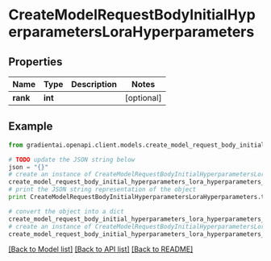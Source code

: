 # CreateModelRequestBodyInitialHyperparametersLoraHyperparameters


## Properties
Name | Type | Description | Notes
------------ | ------------- | ------------- | -------------
**rank** | **int** |  | [optional] 

## Example

```python
from gradientai.openapi.client.models.create_model_request_body_initial_hyperparameters_lora_hyperparameters import CreateModelRequestBodyInitialHyperparametersLoraHyperparameters

# TODO update the JSON string below
json = "{}"
# create an instance of CreateModelRequestBodyInitialHyperparametersLoraHyperparameters from a JSON string
create_model_request_body_initial_hyperparameters_lora_hyperparameters_instance = CreateModelRequestBodyInitialHyperparametersLoraHyperparameters.from_json(json)
# print the JSON string representation of the object
print CreateModelRequestBodyInitialHyperparametersLoraHyperparameters.to_json()

# convert the object into a dict
create_model_request_body_initial_hyperparameters_lora_hyperparameters_dict = create_model_request_body_initial_hyperparameters_lora_hyperparameters_instance.to_dict()
# create an instance of CreateModelRequestBodyInitialHyperparametersLoraHyperparameters from a dict
create_model_request_body_initial_hyperparameters_lora_hyperparameters_form_dict = create_model_request_body_initial_hyperparameters_lora_hyperparameters.from_dict(create_model_request_body_initial_hyperparameters_lora_hyperparameters_dict)
```
[[Back to Model list]](../README.md#documentation-for-models) [[Back to API list]](../README.md#documentation-for-api-endpoints) [[Back to README]](../README.md)


